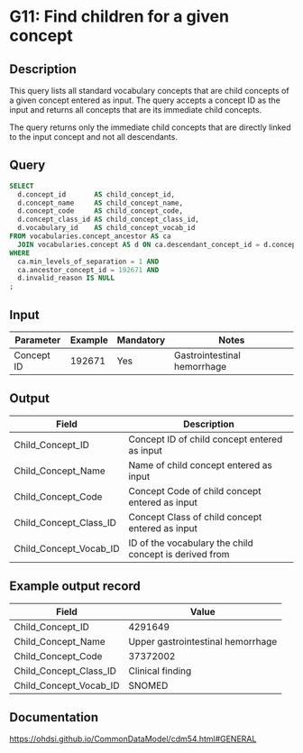 <!---
Group:general
Name:G11 Find children for a given concept
Author: Alberto Labarga
CDM Version: 5.4
-->

# G11: Find children for a given concept

## Description
This query lists all standard vocabulary concepts that are child concepts of a given concept entered as input. The query accepts a concept ID as the input and returns all concepts that are its immediate child concepts.

The query returns only the immediate child concepts that are directly linked to the input concept and not all descendants.

## Query
```sql
SELECT
  d.concept_id       AS child_concept_id,
  d.concept_name     AS child_concept_name,
  d.concept_code     AS child_concept_code,
  d.concept_class_id AS child_concept_class_id,
  d.vocabulary_id    AS child_concept_vocab_id
FROM vocabularies.concept_ancestor AS ca
  JOIN vocabularies.concept AS d ON ca.descendant_concept_id = d.concept_id
WHERE
  ca.min_levels_of_separation = 1 AND
  ca.ancestor_concept_id = 192671 AND
  d.invalid_reason IS NULL
;
```

## Input


| Parameter   | Example  | Mandatory | Notes                       |
| ----------  | -------  | --------- | --------------------------- |
| Concept ID  | 192671   | Yes       | Gastrointestinal hemorrhage |

## Output

| Field                  | Description                                            |
| ---------------------- | ------------------------------------------------------ |
| Child_Concept_ID       | Concept ID of child concept entered as input           |
| Child_Concept_Name     | Name of child concept entered as input                 |
| Child_Concept_Code     | Concept Code of child concept entered as input         |
| Child_Concept_Class_ID | Concept Class of child concept entered as input        |
| Child_Concept_Vocab_ID | ID of the vocabulary the child concept is derived from |

## Example output record

| Field                   | Value                             |
| ----------------------- | --------------------------------- |
|  Child_Concept_ID       | 4291649                           |
|  Child_Concept_Name     | Upper gastrointestinal hemorrhage |
|  Child_Concept_Code     | 37372002                          |
|  Child_Concept_Class_ID | Clinical finding                  |
|  Child_Concept_Vocab_ID | SNOMED                            |

## Documentation
https://ohdsi.github.io/CommonDataModel/cdm54.html#GENERAL
